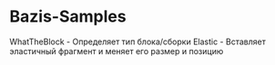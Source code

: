# Bazis-Samples
WhatTheBlock - Определяет тип блока/сборки
Elastic - Вставляет эластичный фрагмент и меняет его размер и позицию